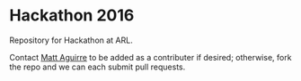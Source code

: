# Hackathon 2016

Repository for Hackathon at ARL.

Contact [Matt Aguirre](https://github.com/zenharbinger/) to be added as a contributer if desired; otherwise, fork the repo and we can each submit pull requests.
